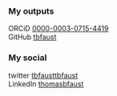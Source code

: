 ### My outputs
ORCiD [0000-0003-0715-4419](https://orcid.org/0000-0003-0715-4419) <br>
GitHub [tbfaust](https://github.com/tbfaust)

### My social
twitter [tbfaust](http://i.imgur.com/tXSoThF.png)[tbfaust](https://twitter.com/tbfaust)<br>
LinkedIn [thomasbfaust](https://www.linkedin.com/in/thomasbfaust/)
